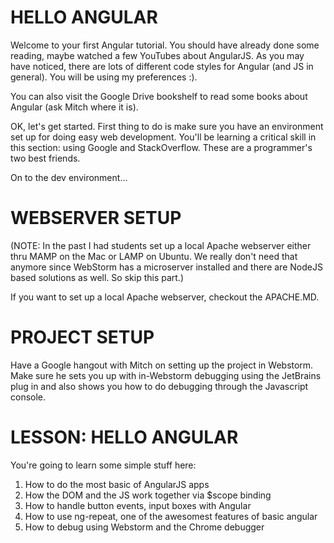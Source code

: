 HELLO ANGULAR
=============

Welcome to your first Angular tutorial. You should have already done some reading, maybe watched a few YouTubes about
AngularJS. As you may have noticed, there are lots of different code styles for Angular (and JS in general). You will
be using my preferences :).

You can also visit the Google Drive bookshelf to read some books about Angular (ask Mitch where it is).

OK, let's get started. First thing to do is make sure you have an environment set up for doing easy web development. 
You'll be learning a critical skill in this section: using Google and StackOverflow. These are a programmer's two
best friends.

On to the dev environment...

WEBSERVER SETUP
===============

(NOTE: In the past I had students set up a local Apache webserver either thru MAMP on the Mac or LAMP on Ubuntu. We really don't need that anymore since WebStorm has a microserver installed and there are NodeJS based solutions as well. So skip this part.)

If you want to set up a local Apache webserver, checkout the APACHE.MD.




 PROJECT SETUP
 =============
 
 Have a Google hangout with Mitch on setting up the project in Webstorm. Make sure he sets you up with in-Webstorm
 debugging using the JetBrains plug in and also shows you how to do debugging through the Javascript console.
 
 
 
 LESSON: HELLO ANGULAR
 =====================
 
 You're going to learn some simple stuff here:
 1) How to do the most basic of AngularJS apps
 2) How the DOM and the JS work together via $scope binding
 3) How to handle button events, input boxes with Angular
 4) How to use ng-repeat, one of the awesomest features of basic angular
 5) How to debug using Webstorm and the Chrome debugger
 
 